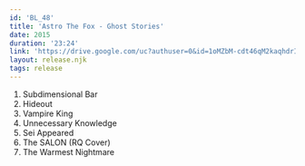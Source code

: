 ```yaml
---
id: 'BL_48'
title: 'Astro The Fox - Ghost Stories'
date: 2015
duration: '23:24'
link: 'https://drive.google.com/uc?authuser=0&id=1oMZbM-cdt46qM2kaqhdrIC-qeyg2rgLr&export=download'
layout: release.njk
tags: release
---
```


01. Subdimensional Bar
02. Hideout
03. Vampire King
04. Unnecessary Knowledge
05. Sei Appeared
06. The SALON (RQ Cover)
07. The Warmest Nightmare